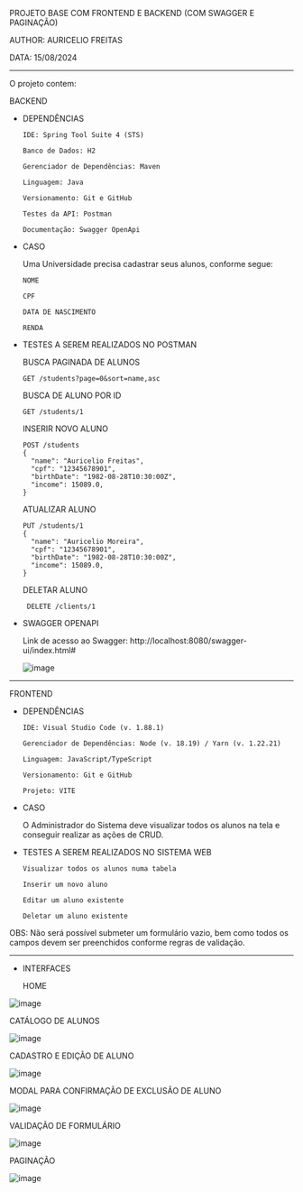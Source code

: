 PROJETO BASE COM FRONTEND E BACKEND (COM SWAGGER E PAGINAÇÃO)

AUTHOR: AURICELIO FREITAS

DATA: 15/08/2024

-----------------------------------------------------------

O projeto contem: 


BACKEND

- DEPENDÊNCIAS 
    
    
      IDE: Spring Tool Suite 4 (STS)

      Banco de Dados: H2

      Gerenciador de Dependências: Maven

      Linguagem: Java

      Versionamento: Git e GitHub

      Testes da API: Postman

      Documentação: Swagger OpenApi



- CASO

    Uma Universidade precisa cadastrar seus alunos, conforme segue:
  
      NOME
  
      CPF
  
      DATA DE NASCIMENTO
  
      RENDA 


- TESTES A SEREM REALIZADOS NO POSTMAN

    BUSCA PAGINADA DE ALUNOS
    
      GET /students?page=0&sort=name,asc
    
    BUSCA DE ALUNO POR ID
    
      GET /students/1
    
    INSERIR NOVO ALUNO
    
      POST /students
      {
        "name": "Auricelio Freitas",
        "cpf": "12345678901",
        "birthDate": "1982-08-28T10:30:00Z",
        "income": 15089.0,
      }
  
    ATUALIZAR ALUNO
    
      PUT /students/1
      {
        "name": "Auricelio Moreira",
        "cpf": "12345678901",
        "birthDate": "1982-08-28T10:30:00Z",
        "income": 15089.0,
      }
  
    DELETAR ALUNO
    
       DELETE /clients/1


- SWAGGER OPENAPI

  Link de acesso ao Swagger: http://localhost:8080/swagger-ui/index.html#

    ![image](https://github.com/auriceliof/unifametro-afdpw-CRUD/assets/4201131/212eb08a-9600-4aa7-81e2-1c2d796a9ea7)

  
-----------------------------------------------------------
FRONTEND

- DEPENDÊNCIAS  
    
      IDE: Visual Studio Code (v. 1.88.1)
      
      Gerenciador de Dependências: Node (v. 18.19) / Yarn (v. 1.22.21)

      Linguagem: JavaScript/TypeScript

      Versionamento: Git e GitHub

      Projeto: VITE



- CASO

    O Administrador do Sistema deve visualizar todos os alunos na tela e conseguir realizar as ações de CRUD.

  
  
- TESTES A SEREM REALIZADOS NO SISTEMA WEB

      Visualizar todos os alunos numa tabela 
        
      Inserir um novo aluno
    
      Editar um aluno existente
    
      Deletar um aluno existente

OBS: Não será possível submeter um formulário vazio, bem como todos os campos devem ser preenchidos conforme regras de validação.

  
-----------------------------------------------------------
- INTERFACES

  HOME

![image](https://github.com/user-attachments/assets/2bba479c-86d7-49df-94aa-fce8c8220500)




  CATÁLOGO DE ALUNOS

![image](https://github.com/user-attachments/assets/73501ef8-a3f1-44f9-90c1-e48116cd6b15)




  CADASTRO E EDIÇÃO DE ALUNO

![image](https://github.com/user-attachments/assets/097c1a7c-3373-480f-a4a6-cd5f0eeb34ca)




MODAL PARA CONFIRMAÇÃO DE EXCLUSÃO DE ALUNO

![image](https://github.com/user-attachments/assets/43cdd911-14e7-446a-b4f2-4c4180511de4)




VALIDAÇÃO DE FORMULÁRIO

![image](https://github.com/user-attachments/assets/00d8cda0-d39d-4644-baa2-16a00856891d)




PAGINAÇÃO

![image](https://github.com/user-attachments/assets/94622803-0497-4cdf-b73f-1cb9c086f93b) 
